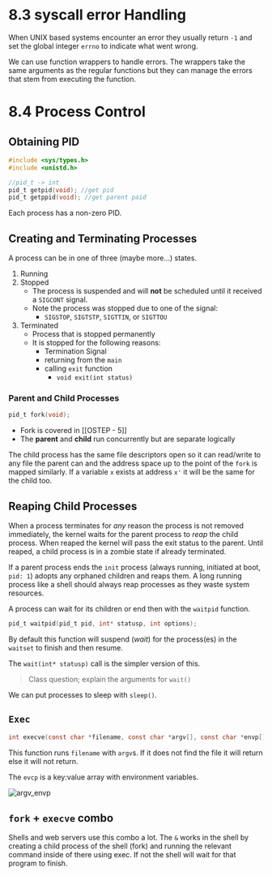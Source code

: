 # 8.3 syscall error Handling
When UNIX based systems encounter an error they usually return `-1` and set the global integer `errno`  to indicate what went wrong. 

We can use function wrappers to handle errors. The wrappers take the same arguments as the regular functions but they can manage the errors that stem from executing the function. 

# 8.4 Process Control
## Obtaining PID
```c
#include <sys/types.h>
#include <unistd.h>

//pid_t -> int
pid_t getpid(void); //get pid
pid_t getppid(void); //get parent paid
```

Each process has a non-zero PID. 

## Creating and Terminating Processes
A process can be in one of three (maybe more...) states. 
1. Running
2. Stopped
	+ The process is suspended and will **not** be scheduled until it received a `SIGCONT` signal.
	+ Note the process was stopped due to one of the signal:
		+ `SIGSTOP`, `SIGTSTP`, `SIGTTIN`, or `SIGTTOU`
3. Terminated
	+ Process that is stopped permanently
	+ It is stopped for the following reasons:
		+ Termination Signal
		+ returning from the `main`
		+ calling `exit` function
			+ `void exit(int status)`

### Parent and Child Processes
```c
pid_t fork(void); 
```

- Fork is covered in [[OSTEP - 5]]
- The **parent** and **child** run concurrently but are separate logically 

The child process has the same file descriptors open so it can read/write to any file the parent can and the address space up to the point of the `fork` is mapped similarly. If a variable `x` exists at address `x'` it will be the same for the child too. 

## Reaping Child Processes
When a process terminates for *any* reason the process is not removed immediately, the kernel waits for the parent process to *reap* the child process. When reaped the kernel will pass the exit status to the parent. Until reaped, a child process is in a zombie state if already terminated. 

If a parent process ends the `init` process (always running, initiated at boot, `pid: 1`) adopts any orphaned children and reaps them. A long running process like a shell should always reap processes as they waste system resources. 

A process can wait for its children or end then with the `waitpid` function.

```c
pid_t waitpid(pid_t pid, int* statusp, int options);
```

By default this function will suspend (*wait*) for the process(es) in the `waitset` to finish and then resume. 

The `wait(int* statusp)` call is the simpler version of this.

> Class question; explain the arguments for `wait()`

We can put processes to sleep with `sleep()`.

## `Exec`
```c
int execve(const char *filename, const char *argv[], const char *envp[]);
```

This function runs `filename` with `argv`s. If it does not find the file it will return else it will not return. 

The `evcp` is a key:value array with environment variables.

![argv_envp](/img/argv_envp.png)

## `fork` + `execve` combo
Shells and web servers use this combo a lot. The `&` works in the shell by creating a child process of the shell (fork) and running the relevant command inside of there using exec. If not the shell will wait for that program to finish. 

